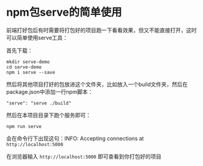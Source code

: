 # npm包serve的简单使用

前端打好包后有时需要将打包好的项目跑一下看看效果，但又不能直接打开，这时可以简单使用serve工具：

首先下载：

```
mkdir serve-demo
cd serve-demo
npm i serve --save
```

然后将其他项目打好的包放进这个文件夹，比如放入一个build文件夹，然后在package.json中添加一行npm脚本：

```
"serve": "serve ./build"
```

然后在本项目目录下跑个服务即可：

```
npm run serve
```

会在命令行下出现这句：INFO: Accepting connections at `http://localhost:5000`

在浏览器输入 `http://localhost:5000` 即可查看到你打包好的项目